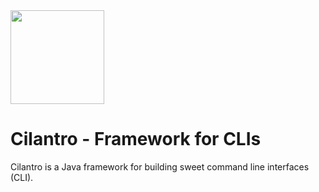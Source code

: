 <img src="https://pbs.twimg.com/profile_images/1509319481/Cilantro-Large_400x400.png" width="150">

# Cilantro - Framework for CLIs
Cilantro is a Java framework for building sweet command line interfaces (CLI).
